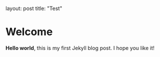 layout: post
title: "Test"
# Welcome
**Hello world**, this is my first Jekyll blog post.
I hope you like it!
